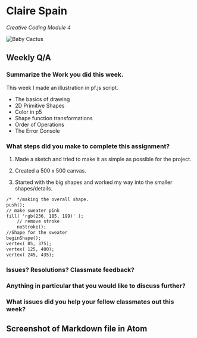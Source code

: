 # Claire Spain
*Creative Coding Module 4*

![Baby Cactus](https://s3-us-west-1.amazonaws.com/gitwebsite/Cactus-Logo.png?versionId=null "Caspian")
## Weekly Q/A
### Summarize the Work you did this week.
This week I made an illustration in pf.js script.
- The basics of drawing
- 2D Primitive Shapes
- Color in p5
- Shape function transformations
- Order of Operations
- The Error Console
### What steps did you make to complete this assignment?
1. Made a sketch and tried to make it as simple as possible for the project.

2. Created a 500 x 500 canvas.
3. Started with the big shapes and worked my way into the smaller shapes/details.
```html
/*  */making the overall shape.
push();
// make sweater pink
fill( 'rgb(236, 185, 199)' );
    // remove stroke
    noStroke();
//Shape for the sweater
beginShape();
vertex( 85, 375);
vertex( 125, 400);
vertex( 245, 435);

```

### Issues? Resolutions? Classmate feedback?

### Anything in particular that you would like to discuss further?
### What issues did you help your fellow classmates out this week?
## Screenshot of Markdown file in Atom
